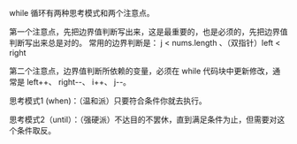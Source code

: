 while 循环有两种思考模式和两个注意点。

第一个注意点，先把边界值判断写出来，这是最重要的，也是必须的，先把边界值判断写出来总是对的。 常用的边界判断是： j < nums.length 、（双指针）left < right

第二个注意点，边界值判断所依赖的变量，必须在 while 代码块中更新修改，通常是 left++、 right--、 i++、 j--。

思考模式1 (when)：（温和派）只要符合条件你就去执行。 

思考模式2（until）：（强硬派）不达目的不罢休，直到满足条件为止，但需要对这个条件取反。